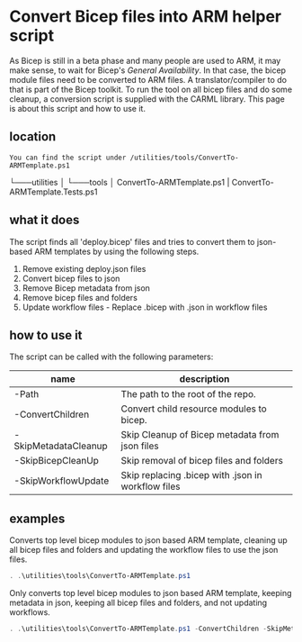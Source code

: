 # Convert Bicep files into ARM helper script

As Bicep is still in a beta phase and many people are used to ARM, it may make sense, to wait for Bicep's _General Availability_. In that case, the bicep module files need to be converted to ARM files. A translator/compiler to do that is part of the Bicep toolkit. To run the tool on all bicep files and do some cleanup, a conversion script is supplied with the CARML library. This page is about this script and how to use it.

## location

`You can find the script under /utilities/tools/ConvertTo-ARMTemplate.ps1`

└───utilities
    │
    └───tools
        │   ConvertTo-ARMTemplate.ps1
        |   ConvertTo-ARMTemplate.Tests.ps1

## what it does

The script finds all 'deploy.bicep' files and tries to convert them to json-based ARM templates
by using the following steps.
1. Remove existing deploy.json files
1. Convert bicep files to json
1. Remove Bicep metadata from json
1. Remove bicep files and folders
1. Update workflow files - Replace .bicep with .json in workflow files
## how to use it

The script can be called with the following parameters:

| name | description |
|-|-|
| -Path | The path to the root of the repo. |
| -ConvertChildren | Convert child resource modules to bicep. |
| -SkipMetadataCleanup | Skip Cleanup of Bicep metadata from json files |
| -SkipBicepCleanUp | Skip removal of bicep files and folders |
| -SkipWorkflowUpdate | Skip replacing .bicep with .json in workflow files |

## examples

Converts top level bicep modules to json based ARM template, cleaning up all bicep files and folders and updating the workflow files to use the json files.
```powershell
. .\utilities\tools\ConvertTo-ARMTemplate.ps1
```

Only converts top level bicep modules to json based ARM template, keeping metadata in json, keeping all bicep files and folders, and not updating workflows.
```powershell
. .\utilities\tools\ConvertTo-ARMTemplate.ps1 -ConvertChildren -SkipMetadataCleanup -SkipBicepCleanUp -SkipWorkflowUpdate
```
